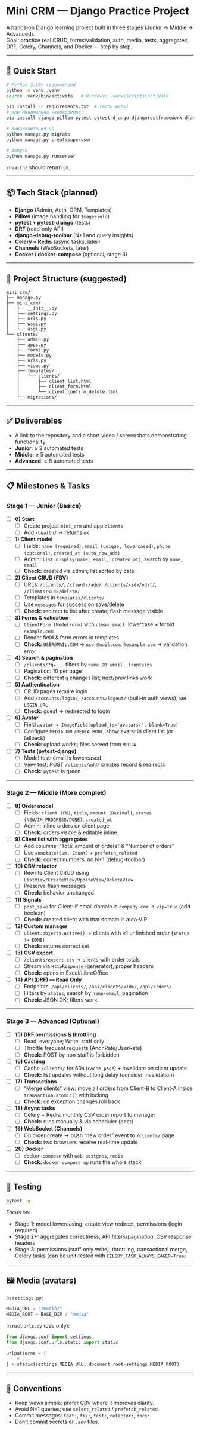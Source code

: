 # Mini CRM — Django Practice Project

A hands‑on Django learning project built in three stages (Junior → Middle → Advanced).  
Goal: practice real CRUD, forms/validation, auth, media, tests, aggregates, DRF, Celery, Channels, and Docker — step by step.

---

## 🚀 Quick Start

```bash
# Python 3.10+ recommended
python -m venv .venv
source .venv/bin/activate   # Windows: .venv\Scripts\activate

pip install -r requirements.txt  # (если есть)
# или минимально необходимое:
pip install django pillow pytest pytest-django djangorestframework django-debug-toolbar

# Инициализация БД
python manage.py migrate
python manage.py createsuperuser

# Запуск
python manage.py runserver
```

`/health/` should return `ok`.

---

## 📦 Tech Stack (planned)

- **Django** (Admin, Auth, ORM, Templates)
- **Pillow** (image handling for `ImageField`)
- **pytest + pytest-django** (tests)
- **DRF** (read‑only API)
- **django-debug-toolbar** (N+1 and query insights)
- **Celery + Redis** (async tasks, later)
- **Channels** (WebSockets, later)
- **Docker / docker-compose** (optional, stage 3)

---

## 🧭 Project Structure (suggested)

```
mini_crm/
├── manage.py
├── mini_crm/
│   ├── __init__.py
│   ├── settings.py
│   ├── urls.py
│   ├── wsgi.py
│   └── asgi.py
└── clients/
    ├── admin.py
    ├── apps.py
    ├── forms.py
    ├── models.py
    ├── urls.py
    ├── views.py
    ├── templates/
    │   └── clients/
    │       ├── client_list.html
    │       ├── client_form.html
    │       └── client_confirm_delete.html
    └── migrations/
```

---

## ✅ Deliverables

- A link to the repository and a short video / screenshots demonstrating functionality.
- **Junior**: ≥ 2 automated tests  
- **Middle**: ≥ 5 automated tests  
- **Advanced**: ≥ 8 automated tests

---

## 📋 Milestones & Tasks

### Stage 1 — Junior (Basics)

- [ ] **0) Start**
  - [ ] Create project `mini_crm` and app `clients`
  - [ ] Add `/health/` → returns `ok`

- [ ] **1) Client model**
  - [ ] Fields: `name (required)`, `email (unique, lowercased)`, `phone (optional)`, `created_at (auto_now_add)`
  - [ ] Admin: `list_display(name, email, created_at)`, search by `name, email`
  - [ ] **Check:** created via admin; list sorted by date

- [ ] **2) Client CRUD (FBV)**
  - [ ] URLs: `/clients/`, `/clients/add/`, `/clients/<id>/edit/`, `/clients/<id>/delete/`
  - [ ] Templates in `templates/clients/`
  - [ ] Use `messages` for success on save/delete
  - [ ] **Check:** redirect to list after create; flash message visible

- [ ] **3) Forms & validation**
  - [ ] `ClientForm (ModelForm)` with `clean_email`: lowercase + forbid `example.com`
  - [ ] Render field & form errors in templates
  - [ ] **Check:** `USER@MAIL.COM` → `user@mail.com`; `@example.com` → validation error

- [ ] **4) Search & pagination**
  - [ ] `/clients/?q=...` filters by `name OR email__icontains`
  - [ ] Pagination: 10 per page
  - [ ] **Check:** different `q` changes list; next/prev links work

- [ ] **5) Authentication**
  - [ ] CRUD pages require login
  - [ ] Add `/accounts/login/`, `/accounts/logout/` (built‑in auth views), set `LOGIN_URL`
  - [ ] **Check:** guest → redirected to login

- [ ] **6) Avatar**
  - [ ] Field `avatar = ImageField(upload_to="avatars/", blank=True)`
  - [ ] Configure `MEDIA_URL/MEDIA_ROOT`, show avatar in client list (or fallback)
  - [ ] **Check:** upload works; files served from `MEDIA`

- [ ] **7) Tests (pytest-django)**
  - [ ] Model test: email is lowercased
  - [ ] View test: POST `/clients/add/` creates record & redirects
  - [ ] **Check:** `pytest` is green

---

### Stage 2 — Middle (More complex)

- [ ] **8) Order model**
  - [ ] Fields: `client (FK)`, `title`, `amount (Decimal)`, `status (NEW/IN_PROGRESS/DONE)`, `created_at`
  - [ ] Admin: inline orders on client page
  - [ ] **Check:** orders visible & editable inline

- [ ] **9) Client list with aggregates**
  - [ ] Add columns: “Total amount of orders” & “Number of orders”
  - [ ] Use `annotate(Sum, Count)` + `prefetch_related`
  - [ ] **Check:** correct numbers; no N+1 (debug-toolbar)

- [ ] **10) CBV refactor**
  - [ ] Rewrite Client CRUD using `ListView/CreateView/UpdateView/DeleteView`
  - [ ] Preserve flash messages
  - [ ] **Check:** behavior unchanged

- [ ] **11) Signals**
  - [ ] `post_save` for Client: if email domain is `company.com` → `vip=True` (add boolean)
  - [ ] **Check:** created client with that domain is auto‑VIP

- [ ] **12) Custom manager**
  - [ ] `Client.objects.active()` → clients with ≥1 unfinished order (`status != DONE`)
  - [ ] **Check:** returns correct set

- [ ] **13) CSV export**
  - [ ] `/clients/export.csv` → clients with order totals
  - [ ] Stream via `HttpResponse` (generator), proper headers
  - [ ] **Check:** opens in Excel/LibreOffice

- [ ] **14) API (DRF) — Read Only**
  - [ ] Endpoints: `/api/clients/`, `/api/clients/<id>/`, `/api/orders/`
  - [ ] Filters by `status`, search by `name/email`, pagination
  - [ ] **Check:** JSON OK; filters work

---

### Stage 3 — Advanced (Optional)

- [ ] **15) DRF permissions & throttling**
  - [ ] Read: everyone; Write: staff only
  - [ ] Throttle frequent requests (AnonRate/UserRate)
  - [ ] **Check:** POST by non‑staff is forbidden

- [ ] **16) Caching**
  - [ ] Cache `/clients/` for 60s (`cache_page`) + invalidate on client update
  - [ ] **Check:** list updates without long delay (consider invalidation)

- [ ] **17) Transactions**
  - [ ] “Merge clients” view: move all orders from Client‑B to Client‑A inside `transaction.atomic()` with locking
  - [ ] **Check:** on exception changes roll back

- [ ] **18) Async tasks**
  - [ ] Celery + Redis: monthly CSV order report to manager
  - [ ] **Check:** runs manually & via scheduler (beat)

- [ ] **19) WebSocket (Channels)**
  - [ ] On order create → push “new order” event to `/clients/` page
  - [ ] **Check:** two browsers receive real‑time update

- [ ] **20) Docker**
  - [ ] `docker-compose` with `web`, `postgres`, `redis`
  - [ ] **Check:** `docker compose up` runs the whole stack

---

## 🧪 Testing

```bash
pytest -q
```

Focus on:
- Stage 1: model lowercasing, create view redirect, permissions (login required)
- Stage 2+: aggregates correctness, API filters/pagination, CSV response headers
- Stage 3: permissions (staff‑only write), throttling, transactional merge, Celery tasks (can be unit‑tested with `CELERY_TASK_ALWAYS_EAGER=True`)

---

## 🖼 Media (avatars)

In `settings.py`:

```python
MEDIA_URL = "/media/"
MEDIA_ROOT = BASE_DIR / "media"
```

In root `urls.py` (dev only):

```python
from django.conf import settings
from django.conf.urls.static import static

urlpatterns = [
    # ...
] + static(settings.MEDIA_URL, document_root=settings.MEDIA_ROOT)
```

---

## 📝 Conventions

- Keep views simple; prefer CBV where it improves clarity.
- Avoid N+1 queries; use `select_related` / `prefetch_related`.
- Commit messages: `feat:`, `fix:`, `test:`, `refactor:`, `docs:`.
- Don’t commit secrets or `.env` files.